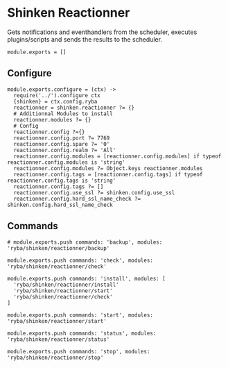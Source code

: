 
# Shinken Reactionner

Gets notifications and eventhandlers from the scheduler, executes plugins/scripts
and sends the results to the scheduler.

    module.exports = []

## Configure

    module.exports.configure = (ctx) ->
      require('../').configure ctx
      {shinken} = ctx.config.ryba
      reactionner = shinken.reactionner ?= {}
      # Additionnal Modules to install
      reactionner.modules ?= {}
      # Config
      reactionner.config ?={}
      reactionner.config.port ?= 7769
      reactionner.config.spare ?= '0'
      reactionner.config.realm ?= 'All'
      reactionner.config.modules = [reactionner.config.modules] if typeof reactionner.config.modules is 'string'
      reactionner.config.modules ?= Object.keys reactionner.modules
      reactionner.config.tags = [reactionner.config.tags] if typeof reactionner.config.tags is 'string'
      reactionner.config.tags ?= []
      reactionner.config.use_ssl ?= shinken.config.use_ssl
      reactionner.config.hard_ssl_name_check ?= shinken.config.hard_ssl_name_check

## Commands

    # module.exports.push commands: 'backup', modules: 'ryba/shinken/reactionner/backup'

    module.exports.push commands: 'check', modules: 'ryba/shinken/reactionner/check'

    module.exports.push commands: 'install', modules: [
      'ryba/shinken/reactionner/install'
      'ryba/shinken/reactionner/start'
      'ryba/shinken/reactionner/check'
    ]

    module.exports.push commands: 'start', modules: 'ryba/shinken/reactionner/start'

    module.exports.push commands: 'status', modules: 'ryba/shinken/reactionner/status'

    module.exports.push commands: 'stop', modules: 'ryba/shinken/reactionner/stop'

